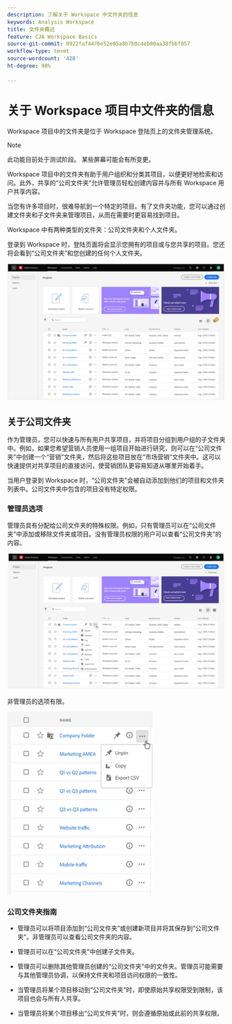 ```yaml
---
description: 了解关于 Workspace 中文件夹的信息
keywords: Analysis Workspace
title: 文件夹概述
feature: CJA Workspace Basics
source-git-commit: 0922faf4476e52e05a8b7b0c4eb00aa38fbbf057
workflow-type: tm+mt
source-wordcount: '428'
ht-degree: 98%

---
```



# 关于 Workspace 项目中文件夹的信息

Workspace 项目中的文件夹是位于 Workspace 登陆页上的文件夹管理系统。

>[!NOTE]
>
>此功能目前处于测试阶段。 某些屏幕可能会有所变更。

Workspace 项目中的文件夹有助于用户组织和分类其项目，以便更好地检索和访问。此外，共享的“公司文件夹”允许管理员轻松创建内容并与所有 Workspace 用户共享内容。 

当您有许多项目时，很难导航到一个特定的项目。有了文件夹功能，您可以通过创建文件夹和子文件夹来管理项目，从而在需要时更容易找到项目。 

Workspace 中有两种类型的文件夹：公司文件夹和个人文件夹。

登录到 Workspace 时，登陆页面将会显示您拥有的项目或与您共享的项目。您还将会看到“公司文件夹”和您创建的任何个人文件夹。

![](/help/analysis-workspace/build-workspace-project/assets/landing-page.png)

## 关于公司文件夹

作为管理员，您可以快速与所有用户共享项目，并将项目分组到用户组的子文件夹中。例如，如果您希望营销人员使用一组项目开始进行研究，则可以在“公司文件夹”中创建一个“营销”文件夹，然后将这些项目放在“市场营销”文件夹中。这可以快速提供对共享项目的直接访问，使营销团队更容易知道从哪里开始着手。

当用户登录到 Workspace 时，“公司文件夹”会被自动添加到他们的项目和文件夹列表中。公司文件夹中包含的项目没有特定权限。

### 管理员选项

管理员具有分配给公司文件夹的特殊权限。例如，只有管理员可以在“公司文件夹”中添加或移除文件夹或项目。没有管理员权限的用户可以查看“公司文件夹”的内容。

![](/help/analysis-workspace/build-workspace-project/assets/admin-access-co-folder.png)

非管理员的选项有限。

![](/help/analysis-workspace/build-workspace-project/assets/non-admin-options.png)

### 公司文件夹指南

- 管理员可以将项目添加到“公司文件夹”或创建新项目并将其保存到“公司文件夹”。非管理员可以查看公司文件夹的内容。

- 管理员可以在“公司文件夹”中创建子文件夹。

- 管理员可以删除其他管理员创建的“公司文件夹”中的文件夹。管理员可能需要与其他管理员协调，以保持文件夹和项目访问权限的一致性。

- 当管理员将某个项目移动到“公司文件夹”时，即使原始共享权限受到限制，该项目也会与所有人共享。

- 当管理员将某个项目移出“公司文件夹”时，则会遵循原始或此前的共享权限。
